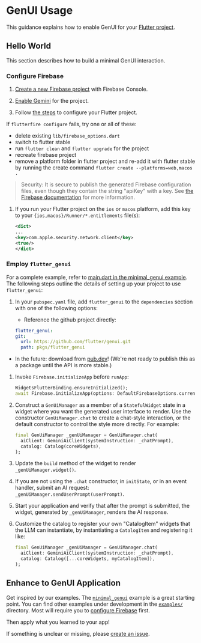 # GenUI Usage

This guidance explains how to enable GenUI for your [Flutter project](https://docs.flutter.dev/reference/create-new-app).

## Hello World

This section describes how to build a minimal GenUI interaction.

### Configure Firebase

1. [Create a new Firebase project](https://support.google.com/appsheet/answer/10104995) with Firebase Console.

1. [Enable Gemini](https://firebase.google.com/docs/gemini-in-firebase/set-up-gemini)
   for the project.

1. Follow [the steps](https://firebase.google.com/docs/flutter/setup)
   to configure your Flutter project.

If `flutterfire configure` fails, try one or all of these:

- delete existing `lib/firebase_options.dart`
- switch to flutter stable
- run `flutter clean` and `flutter upgrade` for the project
- recreate firebase project
- remove a platform folder in flutter project and re-add it with flutter stable by running the create command `flutter create --platforms=web,macos .`

> Security: It is secure to publish the generated Firebase configuration files, even though they contain the string "apiKey" with a key. See [the Firebase documentation](https://firebase.google.com/docs/projects/learn-more#config-files-objects) for more information.

1. If you run your Flutter project on the `ios` or `macos` platform, add this key to your
   `{ios,macos}/Runner/*.entitlements` file(s):

   ```xml
   <dict>
   ...
   <key>com.apple.security.network.client</key>
   <true/>
   </dict>
   ```

### Employ `flutter_genui`

For a complete example, refer to [main.dart in the minimal_genui example](../../examples/minimal_genui/lib/main.dart). The following steps outline the details of setting up your project to use `flutter_genui`:

1. In your `pubspec.yaml` file, add `flutter_genui` to the `dependencies` section with one of the following options:

   - Reference the github project directly:

   ```yaml
   flutter_genui:
   git:
     url: https://github.com/flutter/genui.git
     path: pkgs/flutter_genui
   ```

- In the future: download from [pub.dev](https://pub.dev)! (We're not ready to publish this as a package until the API is more stable.)

1. Invoke `Firebase.initializeApp` before `runApp`:

   ```dart
   WidgetsFlutterBinding.ensureInitialized();
   await Firebase.initializeApp(options: DefaultFirebaseOptions.currentPlatform);
   ```

1. Construct a `GenUiManager` as a member of a `StatefulWidget` state in a widget where you want the generated user interface to render. Use the constructor `GenUiManager.chat` to create a chat-style interaction, or the default constructor to control the style more directly. For example:
   ```dart
   final GenUiManager _genUiManager = GenUiManager.chat(
     aiClient: GeminiAiClient(systemInstruction: _chatPrompt),
     catalog: Catalog(coreWidgets),
   );
   ```

1. Update the `build` method of the widget to render `_genUiManager.widget()`.

1. If you are not using the `.chat` constructor, in `initState`, or in an event handler, submit an AI request: `_genUiManager.sendUserPrompt(userPrompt)`.

1. Start your application and verify that after the prompt is submitted, the widget, generated by `_genUiManager`, renders the AI response.

1. Customize the catalog to register your own "CatalogItem" widgets that the LLM can instantiate, by instantiating a `CatalogItem` and registering it like:
   ```dart
   final GenUiManager _genUiManager = GenUiManager.chat(
     aiClient: GeminiAiClient(systemInstruction: _chatPrompt),
     catalog: Catalog([...coreWidgets, myCatalogItem]),
   );
   ```

## Enhance to GenUI Application

Get inspired by our examples. The [`minimal_genui`](../../examples/minimal_genui/) example is a great starting point. You can find other examples under development in the [`examples/`](../../examples/) directory. Most will require you to [configure Firebase](#configure-firebase) first.

Then apply what you learned to your app!

If something is unclear or missing, please [create an issue](https://github.com/flutter/genui/issues/new/choose).
